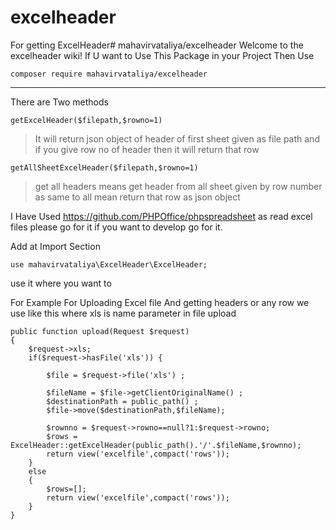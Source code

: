 # excelheader
For getting ExcelHeader# mahavirvataliya/excelheader
Welcome to the excelheader wiki!
If U want to Use This Package in your Project Then Use

`composer require mahavirvataliya/excelheader`


***

There are Two methods

`getExcelHeader($filepath,$rowno=1)`

> It will return json object of header of first sheet given as file path and if you give row no of header then it will return that row

`getAllSheetExcelHeader($filepath,$rowno=1)`

> get all headers means get header from all sheet given by row number as same to all mean return that row as json object


I Have Used https://github.com/PHPOffice/phpspreadsheet as read excel files please go for it if you want to develop go for it.


Add at Import Section

`use mahavirvataliya\ExcelHeader\ExcelHeader;`

use it where you want to

For Example
For Uploading Excel file And getting headers or any row we use like this where xls is name parameter in file upload


    public function upload(Request $request)
    {
        $request->xls;
        if($request->hasFile('xls')) {

            $file = $request->file('xls') ;

            $fileName = $file->getClientOriginalName() ;
            $destinationPath = public_path() ;
            $file->move($destinationPath,$fileName);

            $rownno = $request->rowno==null?1:$request->rowno;
            $rows =  ExcelHeader::getExcelHeader(public_path().'/'.$fileName,$rownno);
            return view('excelfile',compact('rows'));
        }
        else
        {
            $rows=[];
            return view('excelfile',compact('rows'));
        }
    }
